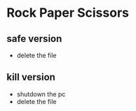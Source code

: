 # Rock Paper Scissors

## safe version
  - delete the file

## kill version
  - shutdown the pc
  - delete the file
